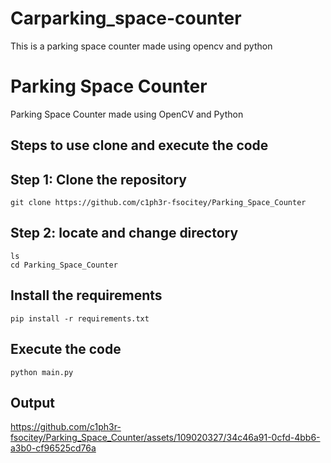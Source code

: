 # Carparking_space-counter
This is a parking space counter made using opencv and python
# Parking Space Counter

Parking Space Counter made using OpenCV and Python

## Steps to use clone and execute the code

## Step 1: Clone the repository
```
git clone https://github.com/c1ph3r-fsocitey/Parking_Space_Counter
```

## Step 2: locate and change directory
```
ls
cd Parking_Space_Counter
```
## Install the requirements
```
pip install -r requirements.txt
```
## Execute the code
```
python main.py
```

## Output
https://github.com/c1ph3r-fsocitey/Parking_Space_Counter/assets/109020327/34c46a91-0cfd-4bb6-a3b0-cf96525cd76a
